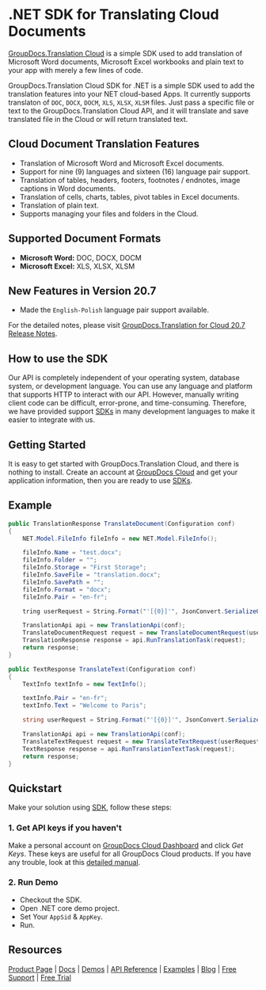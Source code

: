 # .NET SDK for Translating Cloud Documents

[GroupDocs.Translation Cloud](https://products.groupdocs.cloud/translation) is a simple SDK used to add translation of Microsoft Word documents, Microsoft Excel workbooks and plain text to your app with merely a few lines of code.

GroupDocs.Translation Cloud SDK for .NET is a simple SDK used to add the translation features into your NET cloud-based Apps. It currently supports translaton of `DOC`, `DOCX`, `DOCM`, `XLS`, `XLSX`, `XLSM` files. Just pass a specific file or text to the GroupDocs.Translation Cloud API, and it will translate and save translated file in the Cloud or will return translated text.


## Cloud Document Translation Features

- Translation of Microsoft Word and Microsoft Excel documents.
- Support for nine (9) languages and sixteen (16) language pair support.
- Translation of tables, headers, footers, footnotes / endnotes, image captions in Word documents.
- Translation of cells, charts, tables, pivot tables in Excel documents.
- Translation of plain text.
- Supports managing your files and folders in the Cloud.

## Supported Document Formats

- **Microsoft Word:** DOC, DOCX, DOCM
- **Microsoft Excel:** XLS, XLSX, XLSM

## New Features in Version 20.7

- Made the `English-Polish` language pair support available.

For the detailed notes, please visit [GroupDocs.Translation for Cloud 20.7 Release Notes](https://wiki.groupdocs.cloud/translationcloud/release-notes/release-notes-2020/groupdocs-translation-for-cloud-20-7-release-notes/).

## How to use the SDK

Our API is completely independent of your operating system, database system, or development language. You can use any language and platform that supports HTTP to interact with our API. However, manually writing client code can be difficult, error-prone, and time-consuming. Therefore, we have provided support [SDKs](https://products.groupdocs.cloud/translation/family) in many development languages to make it easier to integrate with us.

## Getting Started

It is easy to get started with GroupDocs.Translation Cloud, and there is nothing to install. Create an account at [GroupDocs Cloud](https://dashboard.aspose.cloud/#/) and get your application information, then you are ready to use [SDKs](https://github.com/groupdocs-translation-cloud).

## Example

```csharp
public TranslationResponse TranslateDocument(Configuration conf)
{
    NET.Model.FileInfo fileInfo = new NET.Model.FileInfo();

    fileInfo.Name = "test.docx";
    fileInfo.Folder = "";
    fileInfo.Storage = "First Storage";
    fileInfo.SaveFile = "translation.docx";
    fileInfo.SavePath = "";
    fileInfo.Format = "docx";
    fileInfo.Pair = "en-fr";

    tring userRequest = String.Format("'[{0}]'", JsonConvert.SerializeObject(fileInfo));

    TranslationApi api = new TranslationApi(conf);
    TranslateDocumentRequest request = new TranslateDocumentRequest(userRequest);
    TranslationResponse response = api.RunTranslationTask(request);
    return response;
}

public TextResponse TranslateText(Configuration conf)
{
    TextInfo textInfo = new TextInfo();

    textInfo.Pair = "en-fr";
    textInfo.Text = "Welcome to Paris";

    string userRequest = String.Format("'[{0}]'", JsonConvert.SerializeObject(textInfo));

    TranslationApi api = new TranslationApi(conf);
    TranslateTextRequest request = new TranslateTextRequest(userRequest);
    TextResponse response = api.RunTranslationTextTask(request);
    return response;
}
```

## Quickstart

Make your solution using [SDK](https://github.com/groupdocs-translation-cloud), follow these steps:

### 1. Get API keys if you haven't

Make a personal account on [GroupDocs Cloud Dashboard](https://dashboard.groupdocs.cloud/#/) and click _Get Keys_. These keys are useful for all GroupDocs Cloud products. If you have any trouble, look at this [detailed manual](https://wiki.groupdocs.cloud/translationcloud/getting-started/create-new-app-and-get-app-key-and-sid/).

### 2. Run Demo

- Checkout the SDK.
- Open .NET core demo project.
- Set Your `AppSid` & `AppKey`.
- Run.

## Resources

[Product Page](https://products.groupdocs.cloud/translation/net) | [Docs](https://wiki.groupdocs.cloud/translationcloud/) | [Demos](https://products.groupdocs.app/viewer/family) | [API Reference](https://apireference.groupdocs.cloud/translation/) | [Examples](https://github.com/groupdocs-translation-cloud/groupdocs-translation-cloud-dotnet) | [Blog](https://blog.groupdocs.cloud/category/translation/) | [Free Support](https://forum.groupdocs.cloud/c/translation) | [Free Trial](https://dashboard.groupdocs.cloud/#/apps)
